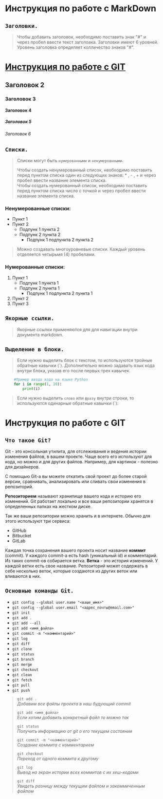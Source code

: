 # Инструкция по работе с MarkDown

## `Заголовки.`
> Чтобы добавить заголовок, необходимо поставить знак "#"
> и через пробел ввести текст заголоака. Заголовки имеют 6 уровней.
> Уровень заголовка определяет колличество знаков "#".

# [Инструкция по работе с GIT](#инструкция-brпо-работе-с-git)
## Заголовок 2
### Заголовок 3
#### Заголовок 4
##### Заголовок 5
###### Заголовок 6

## `Списки.`
> Списки могут быть `нумерованными` и `ненумеровнными`. 
>
> Чтобы создать ненумерованный список, необходимо поставить перед пунктом списка один из следующих знаков: * , - , +  и через пробел ввести название элемента списка.<br/>
> Чтобы создать нумерованный список, необходимо поставить перед пунктом списка число с точкой и через пробел ввести название элемента списка.

### Ненумерованные списки:
* Пункт 1
* Пункт 2
    - Подпунк 1 пункта 2
    - Подпунк 2 пункта 2
        - Подпунк 1 подпункта 2 пункта 2

> Можно создавать многоуровневые списки. Каждый уровень отделяется четырьмя (4) пробелами.
### Нумерованные списки:
1. Пункт 1
    + Подпунк 1 пункта 1
    + Подпунк 2 пункта 1
        + Подпунк 1 подпункта 2 пункта 1
2. Пункт 2
3. Пункт 3

## `Якорные ссылки. `
> Якорные ссылки применяются для для навигации внутри документа markdown.


## `Выделение в блоки.`
> Если нужно выделить блок с текстом, то используются тройные обратные кавычки (`). Дополнительно можно задавать язык кода внутри блока, указав его после первых трех кавычек.

``` python
    #Пример ввода кода на языке Python 
    for i in range(1, 10):
        print(i)
```
> Если нужно выделить `слово` или `фразу` внутри строки, то используются одинарные обратные кавычки (`):


# Инструкция по работе с GIT

## `Что такое Git?`
Git - это консольная утилита, для отслеживания и ведения истории изменения файлов, в вашем проекте. Чаще всего его используют для кода, но можно и для других файлов. Например, для картинок - полезно для дизайнеров.

С помощью Git-a вы можете откатить свой проект до более старой версии, сравнивать, анализировать или сливать свои изменения в репозиторий.

**Репозиторием** называют хранилище вашего кода и историю его изменений. Git работает локально и все ваши репозитории хранятся в определенных папках на жестком диске.

Так же ваши репозитории можно хранить и в интернете. Обычно для этого используют три сервиса:
- GitHub
- Bitbucket
- GitLab

Каждая точка сохранения вашего проекта носит название **коммит** (commit). У каждого commit-a есть hash (уникальный id) и комментарий. Из таких commit-ов собирается ветка. **Ветка** - это история изменений. У каждой ветки есть свое название. Репозиторий может содержать в себе несколько веток, которые создаются из других веток или вливаются в них.

## `Основные команды Git.`

* `git config --global user.name "<ваше_имя>"`
* `git config --global user.email "<адрес_почты@email.com>"`
* `git init`
* `git add .`
* `git add --all`
* `git add <имя_файла> `
* `git commit -m "<комментарий>"`
* `git log`
* `git diff`
* `git clone`
* `git status`
* `git branch`
* `git merge`
* `git checkout`
* `git clean`
* `git fetch`
* `git pull`
* `git push`


> `git add .`  <br/>_Добавим все файлы проекта в наш будующий commit_ 
> 
> `git add <имя_файла>` <br/>_Если хотим добавить конкретный файл то можно так_
>
> `git status` <br/>_Получить информацию от git о его текущем состоянии_
>
> `git commit -m "<комментарий>"` <br/>_Создание коммита с комментарием_
>
> `git checkout` <br/>_Переход от одного коммита к другому_
>
> `git log` <br/>_Вывод на экран истории всех коммитов с их хеш-кодами_
>
> `git diff` <br/>_Увидеть разницу между текущим файлом и закоммиченным файлом_



